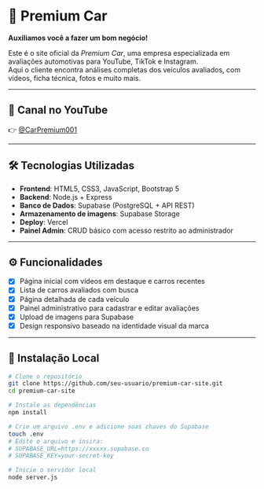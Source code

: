 # 🚗 Premium Car

**Auxiliamos você a fazer um bom negócio!**

Este é o site oficial da *Premium Car*, uma empresa especializada em avaliações automotivas para YouTube, TikTok e Instagram.  
Aqui o cliente encontra análises completas dos veículos avaliados, com vídeos, ficha técnica, fotos e muito mais.

---

## 📸 Canal no YouTube

👉 [@CarPremium001](https://www.youtube.com/@CarPremium001)

---

## 🛠️ Tecnologias Utilizadas

- **Frontend**: HTML5, CSS3, JavaScript, Bootstrap 5
- **Backend**: Node.js + Express
- **Banco de Dados**: Supabase (PostgreSQL + API REST)
- **Armazenamento de imagens**: Supabase Storage
- **Deploy**: Vercel
- **Painel Admin**: CRUD básico com acesso restrito ao administrador

---

## ⚙️ Funcionalidades

- [x] Página inicial com vídeos em destaque e carros recentes
- [x] Lista de carros avaliados com busca
- [x] Página detalhada de cada veículo
- [x] Painel administrativo para cadastrar e editar avaliações
- [x] Upload de imagens para Supabase
- [x] Design responsivo baseado na identidade visual da marca

---

## 🧪 Instalação Local

```bash
# Clone o repositório
git clone https://github.com/seu-usuario/premium-car-site.git
cd premium-car-site

# Instale as dependências
npm install

# Crie um arquivo .env e adicione suas chaves do Supabase
touch .env
# Edite o arquivo e insira:
# SUPABASE_URL=https://xxxxx.supabase.co
# SUPABASE_KEY=your-secret-key

# Inicie o servidor local
node server.js